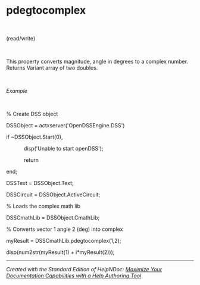# pdegtocomplex

&nbsp;

(read/write)

&nbsp;

This property converts magnitude, angle in degrees to a complex number. Returns Variant array of two doubles.

&nbsp;

*Example*

&nbsp;

% Create DSS object

DSSObject = actxserver('OpenDSSEngine.DSS')

if ~DSSObject.Start(0),

&nbsp; &nbsp; &nbsp; &nbsp; &nbsp; &nbsp; disp('Unable to start openDSS');

&nbsp; &nbsp; &nbsp; &nbsp; &nbsp; &nbsp; return

end;

DSSText = DSSObject.Text;

DSSCircuit = DSSObject.ActiveCircuit;

% Loads the complex math lib

DSSCmathLib = DSSObject.CmathLib;

% Converts vector 1 angle 2 (deg) into complex

myResult = DSSCmathLib.pdegtocomplex(1,2);

disp(num2str(myResult(1) + i\*myResult(2)));

***
_Created with the Standard Edition of HelpNDoc: [Maximize Your Documentation Capabilities with a Help Authoring Tool](<https://www.helpauthoringsoftware.com>)_
